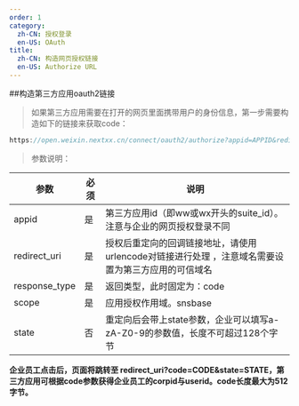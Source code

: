 ```yaml
---
order: 1
category:
  zh-CN: 授权登录
  en-US: OAuth
title: 
  zh-CN: 构造网页授权链接
  en-US: Authorize URL
---
```


##构造第三方应用oauth2链接

>如果第三方应用需要在打开的网页里面携带用户的身份信息，第一步需要构造如下的链接来获取code：
```js
https://open.weixin.nextxx.cn/connect/oauth2/authorize?appid=APPID&redirect_uri=REDIRECT_URI&response_type=code&scope=SCOPE&state=STATE#wechat_redirect
```

>参数说明：

|参数 | 必须 | 说明 |
| -------- | -------- |-------------------------------------------- |
|appid | 是 | 第三方应用id（即ww或wx开头的suite_id）。注意与企业的网页授权登录不同|
|redirect_uri | 是 | 授权后重定向的回调链接地址，请使用urlencode对链接进行处理 ，注意域名需要设置为第三方应用的可信域名|
|response_type | 是 | 返回类型，此时固定为：code|
|scope | 是 | 应用授权作用域。snsbase |
|state | 否 | 重定向后会带上state参数，企业可以填写a-zA-Z0-9的参数值，长度不可超过128个字节|

**企业员工点击后，页面将跳转至 redirect_uri?code=CODE&state=STATE，第三方应用可根据code参数获得企业员工的corpid与userid。code长度最大为512字节。**
